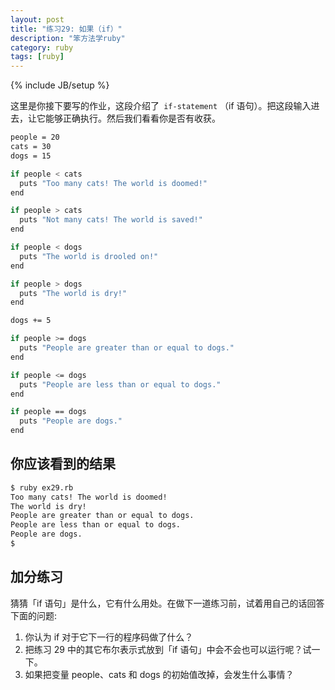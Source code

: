 ```yaml
---
layout: post
title: "练习29: 如果（if）"
description: "笨方法学ruby"
category: ruby
tags: [ruby]
---
```

{% include JB/setup %}

这里是你接下要写的作业，这段介绍了` if-statement` （if 语句）。把这段输入进去，让它能够正确执行。然后我们看看你是否有收获。

```sh
people = 20
cats = 30
dogs = 15

if people < cats
  puts "Too many cats! The world is doomed!"
end

if people > cats
  puts "Not many cats! The world is saved!"
end

if people < dogs
  puts "The world is drooled on!"
end

if people > dogs
  puts "The world is dry!"
end

dogs += 5

if people >= dogs
  puts "People are greater than or equal to dogs."
end

if people <= dogs
  puts "People are less than or equal to dogs."
end

if people == dogs
  puts "People are dogs."
end
```

你应该看到的结果
----------------

```sh
$ ruby ex29.rb 
Too many cats! The world is doomed!
The world is dry!
People are greater than or equal to dogs.
People are less than or equal to dogs.
People are dogs.
$
```

加分练习
--------

猜猜「if 语句」是什么，它有什么用处。在做下一道练习前，试着用自己的话回答下面的问题:

1. 你认为 if 对于它下一行的程序码做了什么？ 
2. 把练习 29 中的其它布尔表示式放到「if 语句」中会不会也可以运行呢？试一下。 
3. 如果把变量 people、cats 和 dogs 的初始值改掉，会发生什么事情？ 

